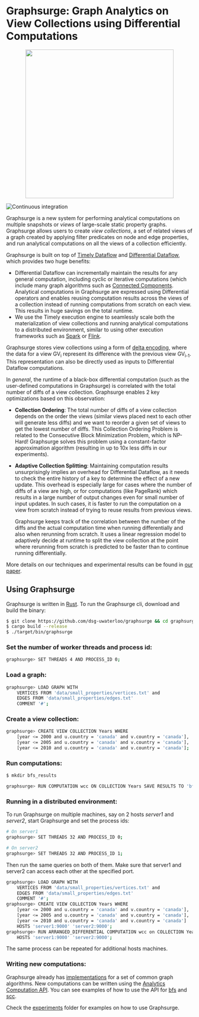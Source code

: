 # Graphsurge: Graph Analytics on View Collections using Differential Computations

<p align="center">
  <img width="400" src="logo.png?raw=true">
</p>

![Continuous integration](https://github.com/dsg-uwaterloo/graphsurge/workflows/CI/badge.svg)

Graphsurge is a new system for performing analytical computations on multiple snapshots or _views_
of large-scale static property graphs. Graphsurge allows users to create _view collections_, a set
of related views of a graph created by applying filter predicates on node and edge properties, and
run analytical computations on all the views of a collection efficiently.

Graphsurge is built on top of [Timely Dataflow](https://github.com/TimelyDataflow/timely-dataflow)
and [Differential Dataflow](https://github.com/TimelyDataflow/differential-dataflow), which provides
two huge benefits:
* Differential Dataflow can incrementally maintain the results for any general computation, including
cyclic or iterative computations (which include many graph algorithms such as
[Connected Components](https://en.wikipedia.org/wiki/Component_(graph_theory)). Analytical
computations in Graphsurge are expressed using Differential operators and enables reusing
computation results across the views of a collection instead of running computations from scratch
on each view. This results in huge savings on the total runtime.
* We use the Timely execution engine to seamlessly scale both the materialization of view
collections and running analytical computations to a distributed environment, similar to using
other execution frameworks such as [Spark](https://spark.apache.org) or
[Flink](https://flink.apache.org).

Graphsurge stores view collections using a form of [delta encoding](https://en.wikipedia.org/wiki/Delta_encoding),
where the data for a view GV<sub>i</sub> represent its difference with the previous view GV<sub>i-1</sub>.
This representation can also be directly used as inputs to Differential Dataflow computations.

In _general_, the runtime of a black-box differential computation (such as the
user-defined computations in Graphsurge) is correlated with the total number of diffs of a view
collection. Graphsurge enables 2 key optimizations based on this observation:
* **Collection Ordering**: The total number of diffs of a view collection depends on the order the
 views (similar views placed next to each other will generate less diffs) and we want to reorder
 a given set of views to get the lowest number of diffs. This Collection Ordering Problem is related
 to the Consecutive Block Minimization Problem, which is NP-Hard! Graphsurge solves this problem
 using a constant-factor approximation algorithm (resulting in up to 10x less diffs
 in our experiments).

* **Adaptive Collection Splitting**: Maintaining computation results unsurprisingly implies an
overhead for Differential Dataflow, as it needs to check the entire history of a
key to determine the effect of a new update. This overhead is especially large for cases where the
number of diffs of a view are high, or for computations (like PageRank) which results
in a large number of output changes even for small number of input updates. In such cases, it is
faster to run the computation on a view from scratch instead of trying to reuse results from
previous views.

  Graphsurge keeps track of the correlation between the number of the diffs and the
  actual computation time when running differentially and also when rerunning from scratch. It uses
  a linear regression model to adaptively decide at runtime to split the view collection at the
  point where rerunning from scratch is predicted to be faster than to continue running
  differentially.

More details on our techniques and experimental results can be found in [our paper](https://arxiv.org/abs/2004.05297).

## Using Graphsurge

Graphsurge is written in [Rust](https://www.rust-lang.org). To run the Graphsurge cli, download and build
the binary:

```bash
$ git clone https://github.com/dsg-uwaterloo/graphsurge && cd graphsurge
$ cargo build --release
$ ./target/bin/graphsurge
```

### Set the number of worker threads and process id:
```bash
graphsurge> SET THREADS 4 AND PROCESS_ID 0;
```

### Load a graph:
```bash
graphsurge> LOAD GRAPH WITH
    VERTICES FROM 'data/small_properties/vertices.txt' and
    EDGES FROM 'data/small_properties/edges.txt'
    COMMENT '#';
```
### Create a view collection:
```bash
graphsurge> CREATE VIEW COLLECTION Years WHERE
    [year <= 2000 and u.country = 'canada' and v.country = 'canada'],
    [year <= 2005 and u.country = 'canada' and v.country = 'canada'],
    [year <= 2010 and u.country = 'canada' and v.country = 'canada'];
```

### Run computations:
```bash
$ mkdir bfs_results
```
```bash
graphsurge> RUN COMPUTATION wcc ON COLLECTION Years SAVE RESULTS TO 'bfs_results';
```

### Running in a distributed environment:

To run Graphsurge on multiple machines, say on 2 hosts _server1_ and _server2_, start
Graphsurge and set the process ids:

```bash
# On server1
graphsurge> SET THREADS 32 AND PROCESS_ID 0;
```

```bash
# On server2
graphsurge> SET THREADS 32 AND PROCESS_ID 1;
```

Then run the same queries on both of them. Make sure that server1 and server2
can access each other at the specified port.

```bash
graphsurge> LOAD GRAPH WITH
    VERTICES FROM 'data/small_properties/vertices.txt' and
    EDGES FROM 'data/small_properties/edges.txt'
    COMMENT '#';
graphsurge> CREATE VIEW COLLECTION Years WHERE
    [year <= 2000 and u.country = 'canada' and v.country = 'canada'],
    [year <= 2005 and u.country = 'canada' and v.country = 'canada'],
    [year <= 2010 and u.country = 'canada' and v.country = 'canada']
    HOSTS 'server1:9000' 'server2:9000';
graphsurge> RUN ARRANGED_DIFFERENTIAL COMPUTATION wcc on COLLECTION Years
    HOSTS 'server1:9000' 'server2:9000';
```

The same process can be repeated for additional hosts machines.

### Writing new computations:
Graphsurge already has [implementations](src/computations/builder.rs#L45)
for a set of common graph algorithms. New computations can be written using the [Analytics
Computation API](gs_analytics_api/src). You can see examples of how to use the API for
[bfs](src/computations/bfs) and [scc](src/computations/scc).

Check the [experiments](experiments/) folder for examples on how to use Graphsurge.
